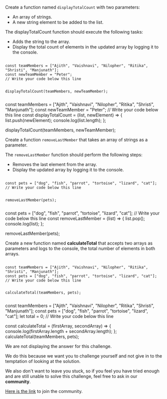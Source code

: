 Create a function named `displayTotalCount`
with two parameters:

- An array of strings.
- A new string element to be added to the list.

The displayTotalCount function should execute
the following tasks:

- Adds the string to the array.
- Display the total count of elements in the
  updated array by logging it to the console.
    <codeblock type="exercise" language="javascript" testMode="fixedInput">
<code>
const teamMembers = ["Ajith", "Vaishnavi", "Nilopher", "Ritika", "Shristi", "Manjunath"];
const newTeamMember = "Peter";
// Write your code below this line

displayTotalCount(teamMembers, newTeamMember);

</code>

<solution>
const teamMembers = ["Ajith", "Vaishnavi", "Nilopher", "Ritika", "Shristi", "Manjunath"];
const newTeamMember = "Peter";
// Write your code below this line
const displayTotalCount = (list, newElement) => {
  list.push(newElement);
  console.log(list.length);
};

displayTotalCount(teamMembers, newTeamMember);

</solution>
</codeblock>

Create a function `removeLastMember`
that takes an array of strings as a parameter.

The `removeLastMember` function should
perform the following steps:

- Removes the last element from the array.
- Display the updated array by logging
  it to the console.

<codeblock type="exercise" language="javascript" testMode="fixedInput">
<code>
const pets = ["dog", "fish", "parrot", "tortoise", "lizard", "cat"];
// Write your code below this line

removeLastMember(pets);

</code>

<solution>
const pets = ["dog", "fish", "parrot", "tortoise", "lizard", "cat"];
// Write your code below this line
const removeLastMember = (list) => {
  list.pop();
  console.log(list);
};

removeLastMember(pets);

</solution>
</codeblock>

Create a new function named **calculateTotal**
that accepts two arrays as parameters
and logs to the console, the total number
of elements in both arrays.

<codeblock type="exercise" language="javascript" testMode="fixedInput">
<code>
const teamMembers = ["Ajith", "Vaishnavi", "Nilopher", "Ritika", "Shristi", "Manjunath"];
const pets = ["dog", "fish", "parrot", "tortoise", "lizard", "cat"];
// Write your code below this line

calculateTotal(teamMembers, pets);

</code>

<solution>
const teamMembers = ["Ajith", "Vaishnavi", "Nilopher", "Ritika", "Shristi", "Manjunath"];
const pets = ["dog", "fish", "parrot", "tortoise", "lizard", "cat"];
let total = 0;
// Write your code below this line

const calculateTotal = (firstArray, secondArray) => {
console.log(firstArray.length + secondArray.length);
};
calculateTotal(teamMembers, pets);

</solution>
</codeblock>

We are not displaying the answer for this challenge.

We do this because we want you to challenge yourself
and
not give in to the temptation of looking at the solution.

We also don't want to leave you stuck, so if you feel
you have tried enough and are still unable to solve
this challenge, feel free to ask in our **community**.

[Here is the link](https://join.slack.com/t/bigbinaryacademy/shared_invite/zt-2kj86untg-wCGh2GPBA2I3iWZk4ke~tg) to join the community.
